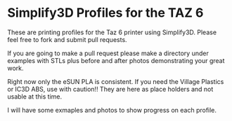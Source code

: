 # Simplify3D Profiles for the TAZ 6

These are printing profiles for the Taz 6 printer using Simplify3D. Please feel free to fork and submit pull requests.

If you are going to make a pull request please make a directory under examples with STLs plus before and after photos demonstrating your great work.

Right now only the eSUN PLA is consistent. If you need the Village Plastics or IC3D ABS, use with caution!! They are here as place holders and not usable at this time.

I will have some exmaples and photos to show progress on each profile.